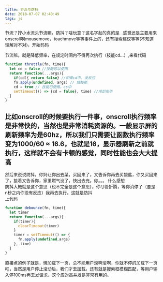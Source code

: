 ```yaml
---
title: 节流与防抖
date: 2018-07-07 02:40:49
tags: js
---
```

节流？拧小水流头节流嘛。防抖？啥玩意？这名字起的真的是...感觉还是主要用来onscroll啊mousemove，touchmove等等事件上的，还有搜索建议等等(不知道理解对不对)，开始码码
<!--more-->
节流嘛，就是降低频率，在规定时间内不得再次执行（技能cd...）,来看代码
```javascript
function throttle(fn, time){
  let cd = false //技能可以使用
  return function(...args){
    if(cd){ return false} //如果cd中，没反应
    fn.apply(undefined, args) // 放技能
    cd = true // 技能已使用，cs中
    setTimeout(() => {cd = false}, time) //冷却完毕
  }
}
```
比如onscroll的时候要执行一件事，onscroll执行频率是非常快的，当然也是非常消耗资源的。一般显示屏的刷新频率为是60hz，所以我们只需要让函数执行频率变为1000/60 ≈ 16.6，也就是16，显示器刷新之前就执行，这样就不会有卡顿的感觉，同时性能也会大大提高  
------------------------
然后来说说防抖，你妈让你出去菜，买回来了，又告诉你再去买袋盐，你又买回来了，接着又告诉你，家里燃气没了，快出去充，你。。。 什么感想  
防抖大概就是这个意思（也不完全是这个意思），你尽管折腾，等你消停了（要是n秒之内你没有反应）我再去执行。这就是防抖  
上代码
```javascript
function debounce(fn, time){
  let timer
  return function(...args){
    if(timer){
	  clearTimeout(timer)
	}
	timer = setTimeout(() => {
	  fn.apply(undefined,args)
	}, time)
  }
}
```
直接点的例子就是，懒加载下一页，总不能用户滚啊滚啊，你就不停的加载下一页吧，当然是用户停止滚动后，我们才去加载。还有就是搜索框模糊匹配，等用户输入停100ms再去发请求，这个应对高并发是非常有用的。